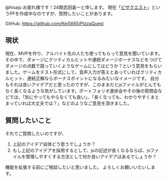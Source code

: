@hisaju 
お疲れ様です！24期武田喜一と申します。
現在「[ピザクエスト](https://github.com/Kei5665/PizzaQuest)」というPFを作成中なのですが、質問したいことがあります。

GitHub: https://github.com/Kei5665/PizzaQuest

## 現状
現在、MVPを作り、アルバイト先の人たち使ってもらって意見を聞いています。
その中で、ダメージにクリティカルヒットや連続ダメージボーナスなどをつけてダメージの点数で競っていくようなゲームにしてはどうか？という意見をもらいました。ゲームをテスト形式にして、音声入力が答えとあっていればクリティカルヒット、連続正解ならボーナスポイントになるみたいなイメージです。
自分もそれは良いアイデアだと思ったのですが、このままだとjsファイルがとんでもなく長くなるような気がしています。ポートフォリオ進捗会やその後の質問会などでは、「別にやってもやらなくても良い」、「長くなっても、わかりやすくまとまっていれば大丈夫では？」などのようなご意見を頂きました。

## 質問したいこと
それでご質問したいのですが、
1. 上記のアイデア自体どう思うでしょうか？
2. もし上記のアイデアを採用するとして、jsの記述が長くなるならば、jsファイルを管理しやすくする方法として何か良いアイデアはあるでしょうか？

機能を拡張する前にご相談したいと思いました。
よろしくお願いいたいします。